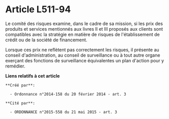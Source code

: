 # Article L511-94

Le comité des risques examine, dans le cadre de sa mission, si les prix des produits et services mentionnés aux livres II et
III proposés aux clients sont compatibles avec la stratégie en matière de risques de l'établissement de crédit ou de la
société de financement.

Lorsque ces prix ne reflètent pas correctement les risques, il présente au conseil d'administration, au conseil de
surveillance ou à tout autre organe exerçant des fonctions de surveillance équivalentes un plan d'action pour y remédier.

**Liens relatifs à cet article**

	**Créé par**:

	  - Ordonnance n°2014-158 du 20 février 2014 - art. 3

	**Cité par**:

	  - ORDONNANCE n°2015-558 du 21 mai 2015 - art. 3
